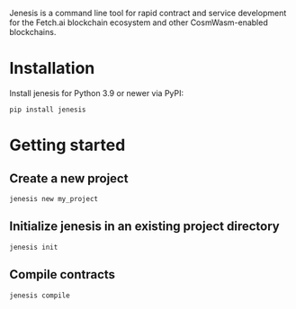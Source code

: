 Jenesis is a command line tool for rapid contract and service development for the Fetch.ai blockchain ecosystem and other CosmWasm-enabled blockchains.

# Installation

Install jenesis for Python 3.9 or newer via PyPI:

```
pip install jenesis
```

# Getting started

## Create a new project

```
jenesis new my_project
```

## Initialize jenesis in an existing project directory

```
jenesis init
```

## Compile contracts


```
jenesis compile
```
